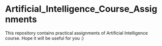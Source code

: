 # Artificial_Intelligence_Course_Assignments
This repository contains practical assignments of Artificial Intelligence course. Hope it will be useful for you :)
